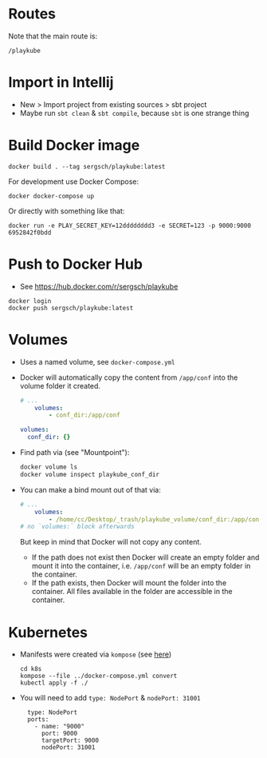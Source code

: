 # Routes

Note that the main route is:
```
/playkube
```

# Import in Intellij

- New > Import project from existing sources > sbt project
- Maybe run `sbt clean` & `sbt compile`, because `sbt` is one strange thing



# Build Docker image

```
docker build . --tag sergsch/playkube:latest
```

For development use Docker Compose:

```
docker docker-compose up
```

Or directly with something like that:
```
docker run -e PLAY_SECRET_KEY=12dddddddd3 -e SECRET=123 -p 9000:9000 6952842f0bdd
```



# Push to Docker Hub

- See https://hub.docker.com/r/sergsch/playkube

```
docker login
docker push sergsch/playkube:latest
```


# Volumes

- Uses a named volume, see `docker-compose.yml`

- Docker will automatically copy the content from `/app/conf` into the volume folder it created. 

  ```yaml
  # ...
      volumes:
          - conf_dir:/app/conf
  
  volumes:
    conf_dir: {}
  ```

- Find path via (see "Mountpoint"):

  ```bash
  docker volume ls
  docker volume inspect playkube_conf_dir
  ```

- You can make a bind mount out of that via:

  ```yaml
  # ...
      volumes:
          - /home/cc/Desktop/_trash/playkube_volume/conf_dir:/app/conf
  # no `volumes:` block afterwards
  ```

  But keep in mind that Docker will not copy any content. 

  - If the path does not exist then Docker will create an empty folder and mount it into the container, i.e. `/app/conf` will be an empty folder in the container.
  - If the path exists, then Docker will mount the folder into the container. All files available in the folder are accessible in the container. 



# Kubernetes

- Manifests were created via `kompose` (see [here](https://kubernetes.io/docs/tasks/configure-pod-container/translate-compose-kubernetes/))

  ```
  cd k8s
  kompose --file ../docker-compose.yml convert
  kubectl apply -f ./
  ```

- You will need to add `type: NodePort` & `nodePort: 31001`

  ```
    type: NodePort
    ports:
      - name: "9000"
        port: 9000
        targetPort: 9000
        nodePort: 31001
  ```


